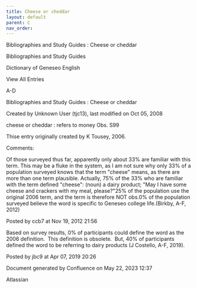 ```yaml
---
title: Cheese or cheddar
layout: default
parent: C
nav_order:
---
```


Bibliographies and Study Guides : Cheese or cheddar

Bibliographies and Study Guides

Dictionary of Geneseo English

View All Entries

A-D

Bibliographies and Study Guides : Cheese or cheddar

Created by  Unknown User (tjc13), last modified on Oct 05, 2008

cheese or cheddar : refers to money Obs. S99

Thise entry originally created by K Tousey, 2006.

Comments:

Of those surveyed thus far, apparently only about 33% are familiar with this term. This may be a fluke in the system, as I am not sure why only 33% of a population surveyed knows that the term &quot;cheese&quot; means, as there are more than one term plausible. Actually, 75% of the 33% who are familiar with the term defined &quot;cheese&quot;: (noun) a dairy product; &quot;May I have some cheese and crackers with my meal, please?&quot;25% of the population use the original 2006 term, and the term is therefore NOT obs.0% of the population surveyed believe the word is specific to Geneseo college life.(Birkby, A-F, 2012)

Posted by ccb7 at Nov 19, 2012 21:56

Based on survey results, 0% of participants could define the word as the 2006 definition.  This definition is obsolete.  But, 40% of participants defined the word to be referring to dairy products (J Costello, A-F, 2019).

Posted by jbc9 at Apr 07, 2019 20:26

Document generated by Confluence on May 22, 2023 12:37

Atlassian
